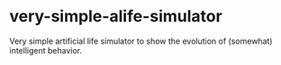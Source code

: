 # very-simple-alife-simulator
Very simple artificial life simulator to show the evolution of (somewhat) intelligent behavior.
